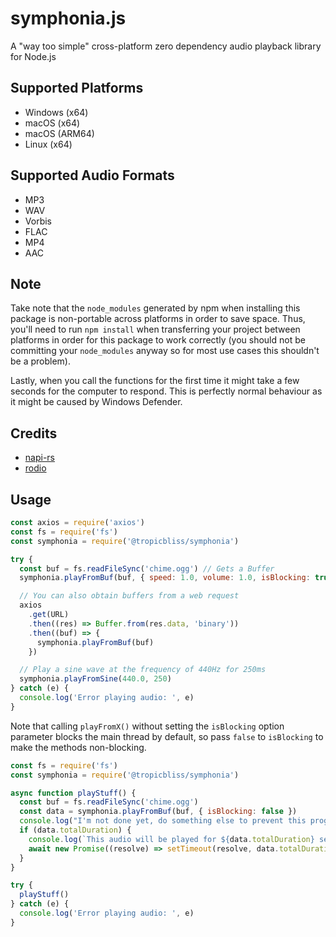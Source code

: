 # symphonia.js

A "way too simple" cross-platform zero dependency audio playback library for Node.js

## Supported Platforms

- Windows (x64)
- macOS (x64)
- macOS (ARM64)
- Linux (x64)

## Supported Audio Formats

- MP3
- WAV
- Vorbis
- FLAC
- MP4
- AAC

## Note

Take note that the `node_modules` generated by npm when installing this package is non-portable across platforms in order to save space. Thus, you'll need to run `npm install` when transferring your project between platforms in order for this package to work correctly (you should not be committing your `node_modules` anyway so for most use cases this shouldn't be a problem).

Lastly, when you call the functions for the first time it might take a few seconds for the computer to respond. This is perfectly normal behaviour as it might be caused by Windows Defender.

## Credits

- [napi-rs](https://github.com/napi-rs/napi-rs)
- [rodio](https://github.com/RustAudio/rodio)

## Usage

```js
const axios = require('axios')
const fs = require('fs')
const symphonia = require('@tropicbliss/symphonia')

try {
  const buf = fs.readFileSync('chime.ogg') // Gets a Buffer
  symphonia.playFromBuf(buf, { speed: 1.0, volume: 1.0, isBlocking: true }) // The option object is optional. The speed and volume is both set to 1.0 and `isBlocking` is set to `true` by default.

  // You can also obtain buffers from a web request
  axios
    .get(URL)
    .then((res) => Buffer.from(res.data, 'binary'))
    .then((buf) => {
      symphonia.playFromBuf(buf)
    })

  // Play a sine wave at the frequency of 440Hz for 250ms
  symphonia.playFromSine(440.0, 250)
} catch (e) {
  console.log('Error playing audio: ', e)
}
```

Note that calling `playFromX()` without setting the `isBlocking` option parameter blocks the main thread by default, so pass `false` to `isBlocking` to make the methods non-blocking.

```js
const fs = require('fs')
const symphonia = require('@tropicbliss/symphonia')

async function playStuff() {
  const buf = fs.readFileSync('chime.ogg')
  const data = symphonia.playFromBuf(buf, { isBlocking: false })
  console.log("I'm not done yet, do something else to prevent this program from exiting!")
  if (data.totalDuration) {
    console.log(`This audio will be played for ${data.totalDuration} seconds.`)
    await new Promise((resolve) => setTimeout(resolve, data.totalDuration * 1000))
  }
}

try {
  playStuff()
} catch (e) {
  console.log('Error playing audio: ', e)
}
```
